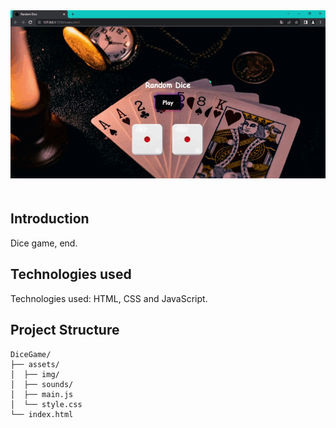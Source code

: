 
<div align="center">
  <img src="./assets/img/dg.gif" alt="">
</div>
ㅤ

## Introduction
Dice game, end.

## Technologies used
Technologies used: HTML, CSS and JavaScript.

## Project Structure
    DiceGame/
    ├── assets/
    │  ├── img/
    │  ├── sounds/
    │  ├── main.js
    │  └── style.css
    └── index.html
